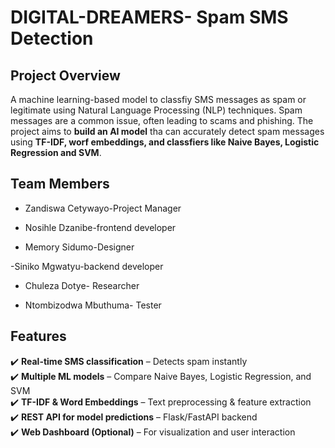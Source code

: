 # DIGITAL-DREAMERS- Spam SMS Detection

## Project Overview
 A machine learning-based model to classfiy SMS messages as spam or legitimate using Natural Language Processing (NLP) techniques. Spam 
 messages are a common issue, often leading to scams and phishing. The project aims to **build an AI model** tha can accurately detect spam 
 messages using **TF-IDF, worf embeddings, and classfiers like Naive Bayes, Logistic Regression and SVM**.

## Team Members 
 - Zandiswa Cetywayo-Project Manager
   
 - Nosihle Dzanibe-frontend developer
   
 - Memory Sidumo-Designer
 
 -Siniko Mgwatyu-backend developer
   
 - Chuleza Dotye- Researcher
   
 - Ntombizodwa Mbuthuma- Tester

## Features
 ✔️ **Real-time SMS classification** – Detects spam instantly  
 ✔️ **Multiple ML models** – Compare Naive Bayes, Logistic Regression, and SVM  
 ✔️ **TF-IDF & Word Embeddings** – Text preprocessing & feature extraction  
 ✔️ **REST API for model predictions** – Flask/FastAPI backend  
 ✔️ **Web Dashboard (Optional)** – For visualization and user interaction  

